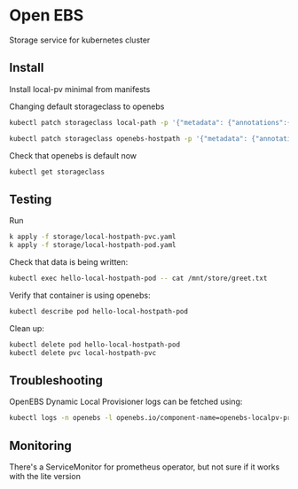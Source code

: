 # Open EBS

Storage service for kubernetes cluster

## Install

Install local-pv minimal from manifests

Changing default storageclass to openebs
```sh
kubectl patch storageclass local-path -p '{"metadata": {"annotations":{"storageclass.kubernetes.io/is-default-class":"false"}}}'

kubectl patch storageclass openebs-hostpath -p '{"metadata": {"annotations":{"storageclass.kubernetes.io/is-default-class":"true"}}}'
```

Check that openebs is default now
```sh
kubectl get storageclass
```

## Testing

Run
```sh
k apply -f storage/local-hostpath-pvc.yaml
k apply -f storage/local-hostpath-pod.yaml
```

Check that data is being written:
```sh
kubectl exec hello-local-hostpath-pod -- cat /mnt/store/greet.txt
```

Verify that container is using openebs:
```sh
kubectl describe pod hello-local-hostpath-pod
```

Clean up:
```sh
kubectl delete pod hello-local-hostpath-pod
kubectl delete pvc local-hostpath-pvc
```

## Troubleshooting
OpenEBS Dynamic Local Provisioner logs can be fetched using:
```sh
kubectl logs -n openebs -l openebs.io/component-name=openebs-localpv-provisioner
```

## Monitoring

There's a ServiceMonitor for prometheus operator, but not sure if it works with the lite version